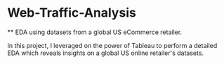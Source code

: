 # Web-Traffic-Analysis

** EDA using datasets from a global US eCommerce retailer.

In this project, I leveraged on the power of Tableau to perform a detailed EDA which reveals insights on a global US online retailer's datasets.
